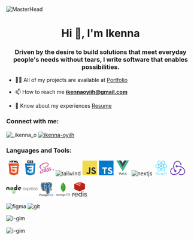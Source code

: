 ![MasterHead](https://ik.imagekit.io/gim/freepik__modern-style-detailled-illustration-a-lone-astrona__6325-cropped_r4DZrDbSV.jpeg?updatedAt=1735824714039)

<h1 align="center">Hi 👋, I'm Ikenna</h1>
<h3 align="center">Driven by the desire to build solutions that meet everyday people's needs without tears, I write software that enables possibilities.</h3>

- 👨‍💻 All of my projects are available at [Portfolio](https://gim-portfolio.netlify.app)

- 📫 How to reach me **ikennaoyiih@gmail.com**

- 📄 Know about my experiences [Resume](https://drive.google.com/file/d/1Mjj0TAlK1iytyviDmLV5B4aFlrMmUCiv/view?usp=sharing)

<h3 align="left">Connect with me:</h3>
<p align="left">
<a href="https://twitter.com/_ikenna_o" target="blank" style="text-decoration:none;"><img align="center" src="https://raw.githubusercontent.com/rahuldkjain/github-profile-readme-generator/master/src/images/icons/Social/twitter.svg" alt="_ikenna_o" height="30" width="40" /></a>
<a href="https://linkedin.com/in/ikenna-oyiih" target="blank"><img align="center" src="https://raw.githubusercontent.com/rahuldkjain/github-profile-readme-generator/master/src/images/icons/Social/linked-in-alt.svg" alt="ikenna-oyiih" height="30" width="40" /></a>
</p>

<h3 align="left">Languages and Tools:</h3>
<p align="left">
    <img src="https://raw.githubusercontent.com/devicons/devicon/master/icons/html5/html5-original-wordmark.svg" alt="html5" width="40" height="40"/>
  <img src="https://raw.githubusercontent.com/devicons/devicon/master/icons/css3/css3-original-wordmark.svg" alt="css3" width="40" height="40"/>
   <img src="https://raw.githubusercontent.com/devicons/devicon/master/icons/sass/sass-original.svg" alt="sass" width="40" height="40"/>
  <img src="https://www.vectorlogo.zone/logos/tailwindcss/tailwindcss-icon.svg" alt="tailwind" width="40" height="40"/>
  <img src="https://raw.githubusercontent.com/devicons/devicon/master/icons/javascript/javascript-original.svg" alt="javascript" width="40" height="40"/>
  <img src="https://raw.githubusercontent.com/devicons/devicon/master/icons/typescript/typescript-original.svg" alt="typescript" width="40" height="40"/>
  <img src="https://raw.githubusercontent.com/devicons/devicon/master/icons/vuejs/vuejs-original-wordmark.svg" alt="vuejs" width="40" height="40"/>
  <img src="https://cdn.worldvectorlogo.com/logos/nextjs-2.svg" alt="nextjs" width="40" height="40"/>
  <img src="https://raw.githubusercontent.com/devicons/devicon/master/icons/react/react-original-wordmark.svg" alt="react" width="40" height="40"/>
  <img src="https://raw.githubusercontent.com/devicons/devicon/master/icons/redux/redux-original.svg" alt="redux" width="40" height="40"/>
<!--    <img src="https://reactnative.dev/img/header_logo.svg" alt="reactnative" width="40" height="40"/> -->
<!--    <img src="https://www.vectorlogo.zone/logos/nuxtjs/nuxtjs-icon.svg" alt="nuxtjs" width="40" height="40"/> -->
</p>
<p align="left">
   <img src="https://raw.githubusercontent.com/devicons/devicon/master/icons/nodejs/nodejs-original-wordmark.svg" alt="nodejs" width="40" height="40"/>
  <img src="https://raw.githubusercontent.com/devicons/devicon/master/icons/express/express-original-wordmark.svg" alt="express" width="40" height="40"/>
   <img src="https://raw.githubusercontent.com/devicons/devicon/master/icons/postgresql/postgresql-original-wordmark.svg" alt="postgresql" width="40" height="40"/> 
 <img src="https://raw.githubusercontent.com/devicons/devicon/master/icons/mongodb/mongodb-original-wordmark.svg" alt="mongodb" width="40" height="40"/>
    <img src="https://raw.githubusercontent.com/devicons/devicon/master/icons/redis/redis-original-wordmark.svg" alt="redis" width="40" height="40"/>
</p>
<p align="left">
  <img src="https://www.vectorlogo.zone/logos/figma/figma-icon.svg" alt="figma" width="40" height="40"/>
  <img src="https://www.vectorlogo.zone/logos/git-scm/git-scm-icon.svg" alt="git" width="40" height="40"/>
</p>

<p><img align="center" src="https://github-readme-stats.vercel.app/api/top-langs?username=i-gim&show_icons=true&locale=en&layout=compact" alt="i-gim" /></p>

<p><img align="center" src="https://github-readme-streak-stats.herokuapp.com/?user=i-gim&" alt="i-gim" /></p>
